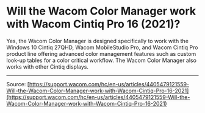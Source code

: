 # Will the Wacom Color Manager work with Wacom Cintiq Pro 16 (2021)?

Yes, the Wacom Color Manager is designed specifically to work with the Windows 10 Cintiq 27QHD, Wacom MobileStudio Pro, and Wacom Cintiq Pro product line offering advanced color management features such as custom look-up tables for a color critical workflow. The Wacom Color Manager also works with other Cintiq displays.

---
Source: [https://support.wacom.com/hc/en-us/articles/4405479121559-Will-the-Wacom-Color-Manager-work-with-Wacom-Cintiq-Pro-16-2021](https://support.wacom.com/hc/en-us/articles/4405479121559-Will-the-Wacom-Color-Manager-work-with-Wacom-Cintiq-Pro-16-2021)
